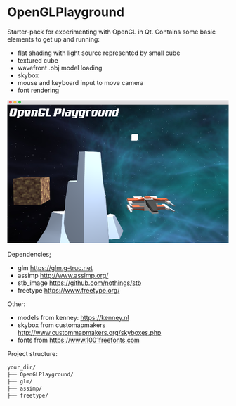# OpenGLPlayground

Starter-pack for experimenting with OpenGL in Qt. Contains some basic elements to get up and running:
+ flat shading with light source represented by small cube
+ textured cube
+ wavefront .obj model loading
+ skybox
+ mouse and keyboard input to move camera
+ font rendering

![Screen shots](https://github.com/GunnarKarlsson/OpenGLplayground/raw/master/ss1.png)

Dependencies;
+ glm https://glm.g-truc.net
+ assimp http://www.assimp.org/
+ stb_image https://github.com/nothings/stb
+ freetype https://www.freetype.org/

Other:
+ models from kenney: https://kenney.nl
+ skybox from customapmakers http://www.custommapmakers.org/skyboxes.php
+ fonts from https://www.1001freefonts.com

Project structure:
```
your_dir/
├── OpenGLPlayground/
├── glm/
├── assimp/
├── freetype/
```
